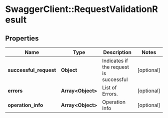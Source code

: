 # SwaggerClient::RequestValidationResult

## Properties
Name | Type | Description | Notes
------------ | ------------- | ------------- | -------------
**successful_request** | **Object** | Indicates if the request is successful | [optional] 
**errors** | **Array&lt;Object&gt;** | List of Errors. | [optional] 
**operation_info** | **Array&lt;Object&gt;** | Operation Info | [optional] 


